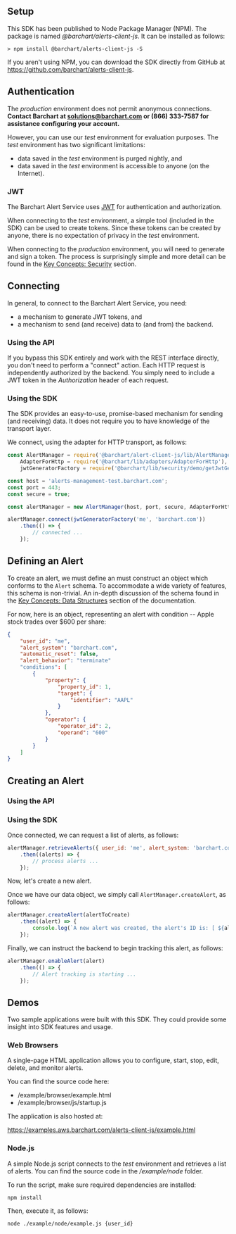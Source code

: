 ## Setup

This SDK has been published to Node Package Manager (NPM). The package is named *@barchart/alerts-client-js*. It can be installed as follows:

```shell
> npm install @barchart/alerts-client-js -S
```

If you aren't using NPM, you can download the SDK directly from GitHub at https://github.com/barchart/alerts-client-js.

## Authentication

The _production_ environment does not permit anonymous connections. **Contact Barchart at solutions@barchart.com or (866) 333-7587 for assistance configuring your account.**

However, you can use our _test_ environment for evaluation purposes. The _test_ environment has two significant limitations:

* data saved in the _test_ environment is purged nightly, and
* data saved in the _test_ environment is accessible to anyone (on the Internet).

### JWT

The Barchart Alert Service uses [JWT](https://en.wikipedia.org/wiki/JSON_Web_Token) for authentication and authorization.

When connecting to the _test_ environment, a simple tool (included in the SDK) can be used to create tokens. Since these tokens can be created by anyone, there is no expectation of privacy in the _test_ environment.

When connecting to the _production_ environment, you will need to generate and sign a token. The process is surprisingly simple and more detail can be found in the [Key Concepts: Security](/content/concepts/security) section.

## Connecting

In general, to connect to the Barchart Alert Service, you need:

* a mechanism to generate JWT tokens, and
* a mechanism to send (and receive) data to (and from) the backend.

### Using the API

If you bypass this SDK entirely and work with the REST interface directly, you don't need to perform a "connect" action. Each HTTP request is independently authorized by the backend. You simply need to include a JWT token in the _Authorization_ header of each request.

### Using the SDK

The SDK provides an easy-to-use, promise-based mechanism for sending (and receiving) data. It does not require you to have knowledge of the transport layer.

We connect, using the adapter for HTTP transport, as follows:

```js
const AlertManager = require('@barchart/alert-client-js/lib/AlertManager'),
	AdapterForHttp = require('@barchart/lib/adapters/AdapterForHttp'),
	jwtGeneratorFactory = require('@barchart/lib/security/demo/getJwtGenerator');

const host = 'alerts-management-test.barchart.com';
const port = 443;
const secure = true;

const alertManager = new AlertManager(host, port, secure, AdapterForHttp);

alertManager.connect(jwtGeneratorFactory('me', 'barchart.com'))
	.then(() => {
		// connected ...
	});
```

## Defining an Alert

To create an alert, we must define an must construct an object which conforms to the ```Alert``` schema. To accommodate a wide variety of features, this schema is non-trivial. An in-depth discussion of the schema found in the [Key Concepts: Data Structures](/content/concepts/data_structures) section of the documentation.

For now, here is an object, representing an alert with condition -- Apple stock trades over $600 per share:

```json
{
	"user_id": "me",
	"alert_system": "barchart.com",
	"automatic_reset": false,
	"alert_behavior": "terminate"
	"conditions": [
		{
			"property": {
				"property_id": 1,
				"target": {
					"identifier": "AAPL"
				}
			},
			"operator": {
				"operator_id": 2,
				"operand": "600"
			}
		}
	]
}
```

## Creating an Alert

### Using the API

### Using the SDK

Once connected, we can request a list of alerts, as follows:

```js
alertManager.retrieveAlerts({ user_id: 'me', alert_system: 'barchart.com' })
	.then((alerts) => {
		// process alerts ...
	});
```

Now, let's create a new alert.

Once we have our data object, we simply call ```AlertManager.createAlert```, as follows:

```js
alertManager.createAlert(alertToCreate)
	.then((alert) => {
		console.log(`A new alert was created, the alert's ID is: [ ${alert.alert_id} ].`);
	});
```

Finally, we can instruct the backend to begin tracking this alert, as follows:

```js
alertManager.enableAlert(alert)
	.then(() => {
		// Alert tracking is starting ...
	});
```

## Demos

Two sample applications were built with this SDK. They could provide some insight into SDK features and usage.

### Web Browsers

A single-page HTML application allows you to configure, start, stop, edit, delete, and monitor alerts.

You can find the source code here:

* /example/browser/example.html
* /example/browser/js/startup.js

The application is also hosted at:

https://examples.aws.barchart.com/alerts-client-js/example.html

### Node.js

A simple Node.js script connects to the _test_ environment and retrieves a list of alerts. You can find the source code in the */example/node* folder.

To run the script, make sure required dependencies are installed:

```shell
npm install
```

Then, execute it, as follows:

```shell
node ./example/node/example.js {user_id}
```



